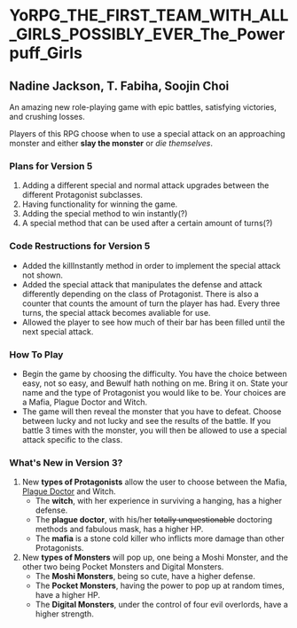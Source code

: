 # YoRPG_THE_FIRST_TEAM_WITH_ALL_GIRLS_POSSIBLY_EVER_The_Powerpuff_Girls
## Nadine Jackson, T. Fabiha, Soojin Choi
An amazing new role-playing game with epic battles, satisfying victories, and crushing losses.

Players of this RPG choose when to use a special attack on an approaching monster and either **slay the monster** or _die themselves_.


### Plans for Version 5
1. Adding a different special and normal attack upgrades between the different Protagonist subclasses.
2. Having functionality for winning the game.
3. Adding the special method to win instantly(?)
4. A special method that can be used after a certain amount of turns(?)

### Code Restructions for Version 5
  * Added the killInstantly method in order to implement the special attack not shown.
  * Added the special attack that manipulates the defense and attack differently depending on the class of Protagonist. There is also a counter that counts the amount of turn the player has had. Every three turns, the special attack becomes avaliable for use.
  * Allowed the player to see how much of their bar has been filled until the next special attack.

### How To Play
  * Begin the game by choosing the difficulty. You have the choice between easy, not so easy, and Bewulf hath nothing on me. Bring it on. State your name and the type of Protagonist you would like to be. Your choices are a Mafia, Plague Doctor and Witch.
  * The game will then reveal the monster that you have to defeat. Choose between lucky and not lucky and see the results of the battle. If you battle 3 times with the monster, you will then be allowed to use a special attack specific to the class.



### What's New in Version 3?
1. New **types of Protagonists** allow the user to choose between the Mafia, [Plague Doctor](https://en.wikipedia.org/wiki/Plague_doctor "The Fashionable Beak People") and Witch.
   * The **witch**, with her experience in surviving a hanging, has a higher defense.
   * The **plague doctor**, with his/her ~~totally unquestionable~~ doctoring methods and fabulous mask, has a higher HP.
   * The **mafia** is a stone cold killer who inflicts more damage than other Protagonists.
2. New **types of Monsters** will pop up, one being a Moshi Monster, and the other two being Pocket Monsters and Digital Monsters.
   * The **Moshi Monsters**, being so cute, have a higher defense.
   * The **Pocket Monsters**, having the power to pop up at random times, have a higher HP.
   * The **Digital Monsters**, under the control of four evil overlords, have a higher strength.
